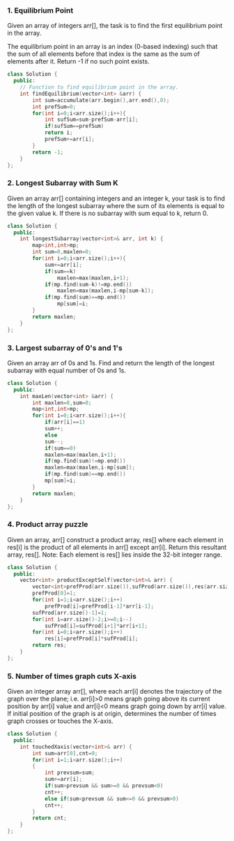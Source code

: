 ### 1. Equilibrium Point
Given an array of integers arr[], the task is to find the first equilibrium point in the array.

The equilibrium point in an array is an index (0-based indexing) such that the sum of all elements before that index is the same as the sum of elements after it. Return -1 if no such point exists. 

```cpp
class Solution {
  public:
    // Function to find equilibrium point in the array.
    int findEquilibrium(vector<int> &arr) {
        int sum=accumulate(arr.begin(),arr.end(),0);
        int prefSum=0;
        for(int i=0;i<arr.size();i++){
            int sufSum=sum-prefSum-arr[i];
            if(sufSum==prefSum)
            return i;
            prefSum+=arr[i];
        }
        return -1;
    }
};
```

### 2. Longest Subarray with Sum K
Given an array arr[] containing integers and an integer k, your task is to find the length of the longest subarray where the sum of its elements is equal to the given value k. If there is no subarray with sum equal to k, return 0.

```cpp
class Solution {
  public:
    int longestSubarray(vector<int>& arr, int k) {
        map<int,int>mp;
        int sum=0,maxlen=0;
        for(int i=0;i<arr.size();i++){
            sum+=arr[i];
            if(sum==k)
                maxlen=max(maxlen,i+1);
            if(mp.find(sum-k)!=mp.end())
                maxlen=max(maxlen,i-mp[sum-k]);
            if(mp.find(sum)==mp.end())
                mp[sum]=i;
        }
        return maxlen;
    }
};
```

### 3. Largest subarray of 0's and 1's
Given an array arr of 0s and 1s. Find and return the length of the longest subarray with equal number of 0s and 1s.

```cpp
class Solution {
  public:
    int maxLen(vector<int> &arr) {
        int maxlen=0,sum=0;
        map<int,int>mp;
        for(int i=0;i<arr.size();i++){
            if(arr[i]==1)
            sum++;
            else
            sum--;
            if(sum==0)
            maxlen=max(maxlen,i+1);
            if(mp.find(sum)!=mp.end())
            maxlen=max(maxlen,i-mp[sum]);
            if(mp.find(sum)==mp.end())
            mp[sum]=i;
        }
        return maxlen;
    }
};
```

### 4. Product array puzzle
Given an array, arr[] construct a product array, res[] where each element in res[i] is the product of all elements in arr[] except arr[i]. Return this resultant array, res[].
Note: Each element is res[] lies inside the 32-bit integer range.

```cpp
class Solution {
  public:
    vector<int> productExceptSelf(vector<int>& arr) {
        vector<int>prefProd(arr.size()),sufProd(arr.size()),res(arr.size());
        prefProd[0]=1;
        for(int i=1;i<arr.size();i++)
            prefProd[i]=prefProd[i-1]*arr[i-1];
        sufProd[arr.size()-1]=1;
        for(int i=arr.size()-2;i>=0;i--)
            sufProd[i]=sufProd[i+1]*arr[i+1];
        for(int i=0;i<arr.size();i++)
            res[i]=prefProd[i]*sufProd[i];
        return res;
    }
};
```

### 5. Number of times graph cuts X-axis
Given an integer array arr[], where each arr[i] denotes the trajectory of the graph over the plane; i.e. arr[i]>0 means graph going above its current position by arr[i] value and arr[i]<0 means graph going down by arr[i] value. If initial position of the graph is at origin, determines the number of times graph crosses or touches the X-axis.

```cpp
class Solution {
  public:
    int touchedXaxis(vector<int>& arr) {
        int sum=arr[0],cnt=0;
        for(int i=1;i<arr.size();i++)
        {
            int prevsum=sum;
            sum+=arr[i];
            if(sum>prevsum && sum>=0 && prevsum<0)
            cnt++;
            else if(sum<prevsum && sum<=0 && prevsum>0)
            cnt++;
        }
        return cnt;
    }
};
```
